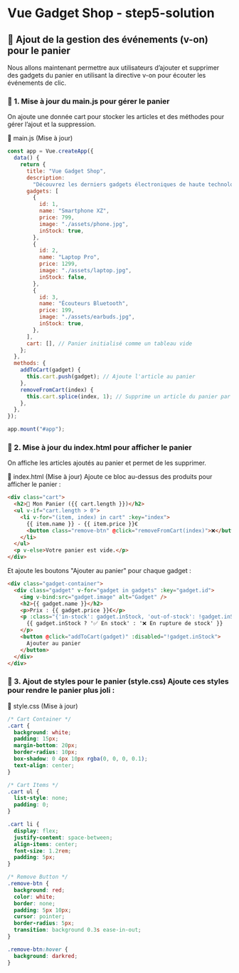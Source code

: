 # Vue Gadget Shop - step5-solution

## 🛒 Ajout de la gestion des événements (v-on) pour le panier

Nous allons maintenant permettre aux utilisateurs d’ajouter et supprimer des gadgets du panier en utilisant la directive v-on pour écouter les événements de clic.

### 🔹 1. Mise à jour du main.js pour gérer le panier

On ajoute une donnée cart pour stocker les articles et des méthodes pour gérer l’ajout et la suppression.

📄 main.js (Mise à jour)

```js
const app = Vue.createApp({
  data() {
    return {
      title: "Vue Gadget Shop",
      description:
        "Découvrez les derniers gadgets électroniques de haute technologie !",
      gadgets: [
        {
          id: 1,
          name: "Smartphone XZ",
          price: 799,
          image: "./assets/phone.jpg",
          inStock: true,
        },
        {
          id: 2,
          name: "Laptop Pro",
          price: 1299,
          image: "./assets/laptop.jpg",
          inStock: false,
        },
        {
          id: 3,
          name: "Écouteurs Bluetooth",
          price: 199,
          image: "./assets/earbuds.jpg",
          inStock: true,
        },
      ],
      cart: [], // Panier initialisé comme un tableau vide
    };
  },
  methods: {
    addToCart(gadget) {
      this.cart.push(gadget); // Ajoute l'article au panier
    },
    removeFromCart(index) {
      this.cart.splice(index, 1); // Supprime un article du panier par son index
    },
  },
});

app.mount("#app");
```

### 🔹 2. Mise à jour du index.html pour afficher le panier

On affiche les articles ajoutés au panier et permet de les supprimer.

📄 index.html (Mise à jour) Ajoute ce bloc au-dessus des produits pour afficher le panier :

```html
<div class="cart">
  <h2>🛒 Mon Panier ({{ cart.length }})</h2>
  <ul v-if="cart.length > 0">
    <li v-for="(item, index) in cart" :key="index">
      {{ item.name }} - {{ item.price }}€
      <button class="remove-btn" @click="removeFromCart(index)">❌</button>
    </li>
  </ul>
  <p v-else>Votre panier est vide.</p>
</div>
```

Et ajoute les boutons "Ajouter au panier" pour chaque gadget :

```html
<div class="gadget-container">
  <div class="gadget" v-for="gadget in gadgets" :key="gadget.id">
    <img v-bind:src="gadget.image" alt="Gadget" />
    <h2>{{ gadget.name }}</h2>
    <p>Prix : {{ gadget.price }}€</p>
    <p :class="{'in-stock': gadget.inStock, 'out-of-stock': !gadget.inStock}">
      {{ gadget.inStock ? '✅ En stock' : '❌ En rupture de stock' }}
    </p>
    <button @click="addToCart(gadget)" :disabled="!gadget.inStock">
      Ajouter au panier
    </button>
  </div>
</div>
```

### 🔹 3. Ajout de styles pour le panier (style.css) Ajoute ces styles pour rendre le panier plus joli :

📄 style.css (Mise à jour)

```css
/* Cart Container */
.cart {
  background: white;
  padding: 15px;
  margin-bottom: 20px;
  border-radius: 10px;
  box-shadow: 0 4px 10px rgba(0, 0, 0, 0.1);
  text-align: center;
}

/* Cart Items */
.cart ul {
  list-style: none;
  padding: 0;
}

.cart li {
  display: flex;
  justify-content: space-between;
  align-items: center;
  font-size: 1.2rem;
  padding: 5px;
}

/* Remove Button */
.remove-btn {
  background: red;
  color: white;
  border: none;
  padding: 5px 10px;
  cursor: pointer;
  border-radius: 5px;
  transition: background 0.3s ease-in-out;
}

.remove-btn:hover {
  background: darkred;
}
```
